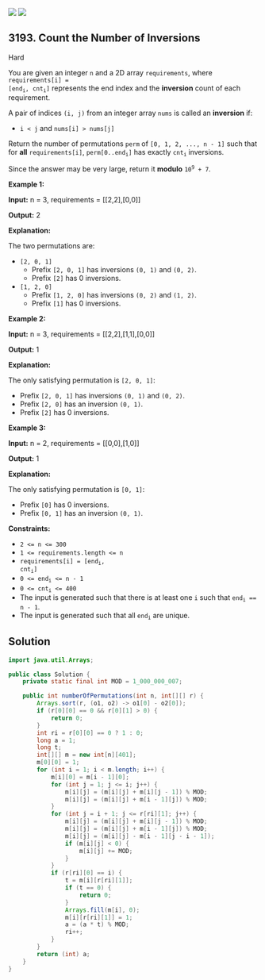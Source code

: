 [![](https://img.shields.io/github/stars/javadev/LeetCode-in-Java?label=Stars&style=flat-square)](https://github.com/javadev/LeetCode-in-Java)
[![](https://img.shields.io/github/forks/javadev/LeetCode-in-Java?label=Fork%20me%20on%20GitHub%20&style=flat-square)](https://github.com/javadev/LeetCode-in-Java/fork)

## 3193\. Count the Number of Inversions

Hard

You are given an integer `n` and a 2D array `requirements`, where <code>requirements[i] = [end<sub>i</sub>, cnt<sub>i</sub>]</code> represents the end index and the **inversion** count of each requirement.

A pair of indices `(i, j)` from an integer array `nums` is called an **inversion** if:

*   `i < j` and `nums[i] > nums[j]`

Return the number of permutations `perm` of `[0, 1, 2, ..., n - 1]` such that for **all** `requirements[i]`, <code>perm[0..end<sub>i</sub>]</code> has exactly <code>cnt<sub>i</sub></code> inversions.

Since the answer may be very large, return it **modulo** <code>10<sup>9</sup> + 7</code>.

**Example 1:**

**Input:** n = 3, requirements = \[\[2,2],[0,0]]

**Output:** 2

**Explanation:**

The two permutations are:

*   `[2, 0, 1]`
    *   Prefix `[2, 0, 1]` has inversions `(0, 1)` and `(0, 2)`.
    *   Prefix `[2]` has 0 inversions.
*   `[1, 2, 0]`
    *   Prefix `[1, 2, 0]` has inversions `(0, 2)` and `(1, 2)`.
    *   Prefix `[1]` has 0 inversions.

**Example 2:**

**Input:** n = 3, requirements = \[\[2,2],[1,1],[0,0]]

**Output:** 1

**Explanation:**

The only satisfying permutation is `[2, 0, 1]`:

*   Prefix `[2, 0, 1]` has inversions `(0, 1)` and `(0, 2)`.
*   Prefix `[2, 0]` has an inversion `(0, 1)`.
*   Prefix `[2]` has 0 inversions.

**Example 3:**

**Input:** n = 2, requirements = \[\[0,0],[1,0]]

**Output:** 1

**Explanation:**

The only satisfying permutation is `[0, 1]`:

*   Prefix `[0]` has 0 inversions.
*   Prefix `[0, 1]` has an inversion `(0, 1)`.

**Constraints:**

*   `2 <= n <= 300`
*   `1 <= requirements.length <= n`
*   <code>requirements[i] = [end<sub>i</sub>, cnt<sub>i</sub>]</code>
*   <code>0 <= end<sub>i</sub> <= n - 1</code>
*   <code>0 <= cnt<sub>i</sub> <= 400</code>
*   The input is generated such that there is at least one `i` such that <code>end<sub>i</sub> == n - 1</code>.
*   The input is generated such that all <code>end<sub>i</sub></code> are unique.

## Solution

```java
import java.util.Arrays;

public class Solution {
    private static final int MOD = 1_000_000_007;

    public int numberOfPermutations(int n, int[][] r) {
        Arrays.sort(r, (o1, o2) -> o1[0] - o2[0]);
        if (r[0][0] == 0 && r[0][1] > 0) {
            return 0;
        }
        int ri = r[0][0] == 0 ? 1 : 0;
        long a = 1;
        long t;
        int[][] m = new int[n][401];
        m[0][0] = 1;
        for (int i = 1; i < m.length; i++) {
            m[i][0] = m[i - 1][0];
            for (int j = 1; j <= i; j++) {
                m[i][j] = (m[i][j] + m[i][j - 1]) % MOD;
                m[i][j] = (m[i][j] + m[i - 1][j]) % MOD;
            }
            for (int j = i + 1; j <= r[ri][1]; j++) {
                m[i][j] = (m[i][j] + m[i][j - 1]) % MOD;
                m[i][j] = (m[i][j] + m[i - 1][j]) % MOD;
                m[i][j] = (m[i][j] - m[i - 1][j - i - 1]);
                if (m[i][j] < 0) {
                    m[i][j] += MOD;
                }
            }
            if (r[ri][0] == i) {
                t = m[i][r[ri][1]];
                if (t == 0) {
                    return 0;
                }
                Arrays.fill(m[i], 0);
                m[i][r[ri][1]] = 1;
                a = (a * t) % MOD;
                ri++;
            }
        }
        return (int) a;
    }
}
```
